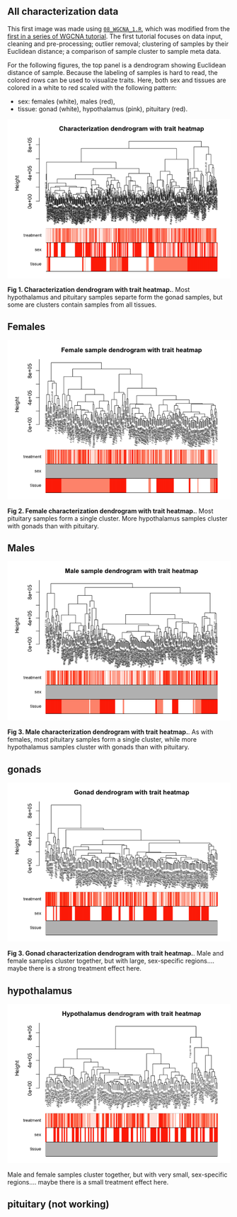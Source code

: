 All characterization data
-------------------------

This first image was made using
[`08_WGCNA_1.R`](https://github.com/macmanes-lab/DoveParentsRNAseq/blob/master/analysis/08_WGCNA_1.R),
which was modified from the [first in a series of WGCNA
tutorial](https://horvath.genetics.ucla.edu/html/CoexpressionNetwork/Rpackages/WGCNA/Tutorials/Consensus-DataInput.R).
The first tutorial focuses on data input, cleaning and pre-processing;
outlier removal; clustering of samples by their Euclidean distance; a
comparison of sample cluster to sample meta data.

For the following figures, the top panel is a dendrogram showing
Euclidean distance of sample. Because the labeling of samples is hard to
read, the colored rows can be used to visualize traits. Here, both sex
and tissues are colored in a white to red scaled with the following
pattern:

-   sex: females (white), males (red),
-   tissue: gonad (white), hypothalamus (pink), pituitary (red).

![](../figures/wgcna/wgcna-1.png)

**Fig 1. Characterization dendrogram with trait heatmap.**. Most
hypothalamus and pituitary samples separte form the gonad samples, but
some are clusters contain samples from all tissues.

Females
-------

![](../figures/wgcna/wgcna-female-1.png)

**Fig 2. Female characterization dendrogram with trait heatmap.**. Most
pituitary samples form a single cluster. More hypothalamus samples
cluster with gonads than with pituitary.

Males
-----

![](../figures/wgcna/wgcna-male-1.png)

**Fig 3. Male characterization dendrogram with trait heatmap.**. As with
females, most pituitary samples form a single cluster, while more
hypothalamus samples cluster with gonads than with pituitary.

gonads
------

![](../figures/wgcna/wgcna-gon-1.png)

**Fig 3. Gonad characterization dendrogram with trait heatmap.**. Male
and female samples cluster together, but with large, sex-specific
regions…. maybe there is a strong treatment effect here.

hypothalamus
------------

![](../figures/wgcna/wgcna-hyp-1.png)

Male and female samples cluster together, but with very small,
sex-specific regions…. maybe there is a small treatment effect here.

pituitary (not working)
-----------------------
